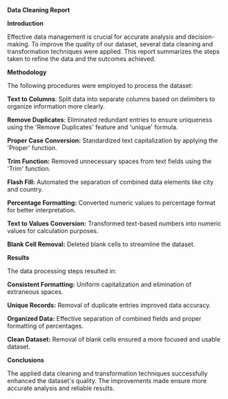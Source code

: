 **Data Cleaning Report**

**Introduction**

Effective data management is crucial for accurate analysis and decision-making. To improve the quality of our dataset, several data cleaning and transformation techniques were applied. This report summarizes the steps taken to refine the data and the outcomes achieved.

**Methodology**

The following procedures were employed to process the dataset:

**Text to Columns**: Split data into separate columns based on delimiters to organize information more clearly.

**Remove Duplicates**: Eliminated redundant entries to ensure uniqueness using the 'Remove Duplicates' feature and 'unique' formula.

**Proper Case Conversion:** Standardized text capitalization by applying the 'Proper' function.

**Trim Function:** Removed unnecessary spaces from text fields using the 'Trim' function.

**Flash Fill:** Automated the separation of combined data elements like city and country.

**Percentage Formatting:** Converted numeric values to percentage format for better interpretation.

**Text to Values Conversion:** Transformed text-based numbers into numeric values for calculation purposes.

**Blank Cell Removal:** Deleted blank cells to streamline the dataset.

**Results**

The data processing steps resulted in:

**Consistent Formatting:** Uniform capitalization and elimination of extraneous spaces.

**Unique Records:** Removal of duplicate entries improved data accuracy.

**Organized Data:** Effective separation of combined fields and proper formatting of percentages.

**Clean Dataset:** Removal of blank cells ensured a more focused and usable dataset.

**Conclusions**

The applied data cleaning and transformation techniques successfully enhanced the dataset's quality. The improvements made ensure more accurate analysis and reliable results. 




